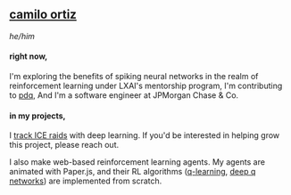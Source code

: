 <!-- <img src="image.png" width=400></img> -->

## [camilo ortiz](https://camilodoa.ml)

*he/him*

#### right now,
I'm exploring the benefits of spiking neural networks in the realm of reinforcement learning under LXAI's mentorship program,
I'm contributing to [pdq](https://github.com/ProofDrivenQuerying/pdq),
And I'm a software engineer at JPMorgan Chase & Co.

#### in my projects,
I [track ICE raids](https://ai-melts-ice.ml) with deep
learning. If you'd be interested in helping grow this project, please reach out.

I also make web-based reinforcement learning agents.
My agents are animated with Paper.js, and their RL algorithms
([q-learning](https://camilodoa.ml/ra), [deep q networks](https://camilodoa.ml/dra)) are implemented from scratch.


